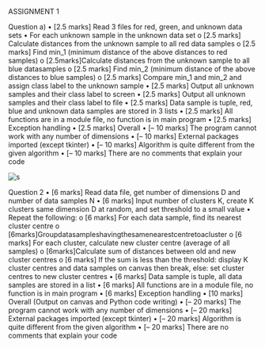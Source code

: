 ASSIGNMENT 1

Question a)
• [2.5 marks] Read 3 files for red, green, and unknown data sets
• For each unknown sample in the unknown data set
o [2.5 marks] Calculate distances from the unknown sample to all red data samples
o [2.5 marks] Find min_1 (minimum distance of the above distances to red samples)
o [2.5marks]Calculate distances from the unknown sample to all blue datasamples
o [2.5 marks] Find min_2 (minimum distance of the above distances to blue samples) 
o [2.5 marks] Compare min_1 and min_2 and assign class label to the unknown sample
• [2.5 marks] Output all unknown samples and their class label to screen
• [2.5 marks] Output all unknown samples and their class label to file
• [2.5 marks] Data sample is tuple, red, blue and unknown data samples are stored in 3 lists
• [2.5 marks] All functions are in a module file, no function is in main program
• [2.5 marks] Exception handling
• [2.5 marks] Overall
• [– 10 marks] The program cannot work with any number of dimensions
• [– 10 marks] External packages imported (except tkinter)
• [– 10 marks] Algorithm is quite different from the given algorithm
• [– 10 marks] There are no comments that explain your code

![s](https://)





Question 2
• [6 marks] Read data file, get number of dimensions D and number of data samples N
• [6 marks] Input number of clusters K, create K clusters same dimension D at random, and
set threshold to a small value
• Repeat the following:
o [6 marks] For each data sample, find its nearest cluster centre
o [6marks]Groupdatasampleshavingthesamenearestcentretoacluster
o [6 marks] For each cluster, calculate new cluster centre (average of all samples) 
o [6marks]Calculate sum of distances between old and new cluster centres
o [6 marks] If the sum is less than the threshold: display K cluster centres and data
samples on canvas then break, else: set cluster centres to new cluster centres
• [6 marks] Data sample is tuple, all data samples are stored in a list
• [6 marks] All functions are in a module file, no function is in main program
• [6 marks] Exception handling
• [10 marks] Overall (Output on canvas and Python code writing)
• [– 20 marks] The program cannot work with any number of dimensions
• [– 20 marks] External packages imported (except tkinter)
• [– 20 marks] Algorithm is quite different from the given algorithm
• [– 20 marks] There are no comments that explain your code